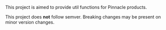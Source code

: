 This project is aimed to provide util functions for Pinnacle products.

This project does **not** follow semver. Breaking changes may be present on minor version changes.
